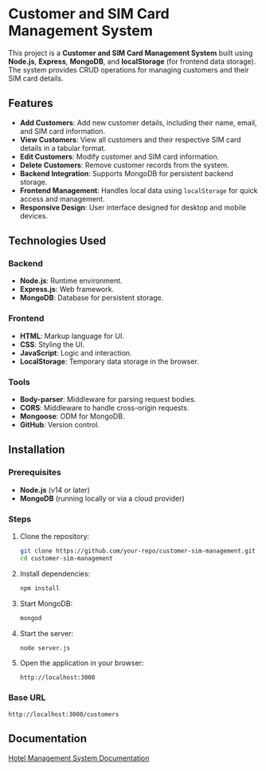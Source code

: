# Customer and SIM Card Management System

This project is a **Customer and SIM Card Management System** built using **Node.js**, **Express**, **MongoDB**, and **localStorage** (for frontend data storage). The system provides CRUD operations for managing customers and their SIM card details.

## Features

- **Add Customers**: Add new customer details, including their name, email, and SIM card information.
- **View Customers**: View all customers and their respective SIM card details in a tabular format.
- **Edit Customers**: Modify customer and SIM card information.
- **Delete Customers**: Remove customer records from the system.
- **Backend Integration**: Supports MongoDB for persistent backend storage.
- **Frontend Management**: Handles local data using `localStorage` for quick access and management.
- **Responsive Design**: User interface designed for desktop and mobile devices.

## Technologies Used

### Backend
- **Node.js**: Runtime environment.
- **Express.js**: Web framework.
- **MongoDB**: Database for persistent storage.

### Frontend
- **HTML**: Markup language for UI.
- **CSS**: Styling the UI.
- **JavaScript**: Logic and interaction.
- **LocalStorage**: Temporary data storage in the browser.

### Tools
- **Body-parser**: Middleware for parsing request bodies.
- **CORS**: Middleware to handle cross-origin requests.
- **Mongoose**: ODM for MongoDB.
- **GitHub**: Version control.

## Installation

### Prerequisites
- **Node.js** (v14 or later)
- **MongoDB** (running locally or via a cloud provider)

### Steps

1. Clone the repository:
   ```bash
   git clone https://github.com/your-repo/customer-sim-management.git
   cd customer-sim-management
   ```

2. Install dependencies:
   ```bash
   npm install
   ```

3. Start MongoDB:
   ```bash
   mongod
   ```

4. Start the server:
   ```bash
   node server.js
   ```

5. Open the application in your browser:
   ```
   http://localhost:3000
   ```

### Base URL
```
http://localhost:3000/customers
```

## Documentation
[Hotel Management System Documentation](https://docs.google.com/document/d/1fknGEZg-wWIsQKdS7JvjCaYHYD_Cc_MnmkOgW4lGIWc/edit?usp=sharing)





